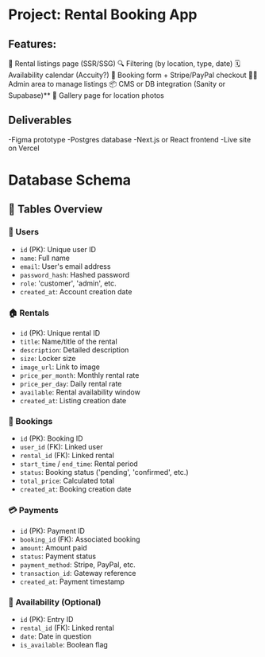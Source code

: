 # Project: Rental Booking App

## Features:

📄 Rental listings page (SSR/SSG)
🔍 Filtering (by location, type, date)
🗓️ Availability calendar (Accuity?)
🧾 Booking form + Stripe/PayPal checkout
👩‍💼 Admin area to manage listings
📦 CMS or DB integration (Sanity or Supabase)\*\*
📄 Gallery page for location photos

## Deliverables

-Figma prototype
-Postgres database
-Next.js or React frontend
-Live site on Vercel

# Database Schema

## 📘 Tables Overview

### 👤 Users

- `id` (PK): Unique user ID
- `name`: Full name
- `email`: User's email address
- `password_hash`: Hashed password
- `role`: 'customer', 'admin', etc.
- `created_at`: Account creation date

### 🏠 Rentals

- `id` (PK): Unique rental ID
- `title`: Name/title of the rental
- `description`: Detailed description
- `size`: Locker size
- `image_url`: Link to image
- `price_per_month`: Monthly rental rate
- `price_per_day`: Daily rental rate
- `available`: Rental availability window
- `created_at`: Listing creation date

### 📅 Bookings

- `id` (PK): Booking ID
- `user_id` (FK): Linked user
- `rental_id` (FK): Linked rental
- `start_time` / `end_time`: Rental period
- `status`: Booking status ('pending', 'confirmed', etc.)
- `total_price`: Calculated total
- `created_at`: Booking creation date

### 💳 Payments

- `id` (PK): Payment ID
- `booking_id` (FK): Associated booking
- `amount`: Amount paid
- `status`: Payment status
- `payment_method`: Stripe, PayPal, etc.
- `transaction_id`: Gateway reference
- `created_at`: Payment timestamp

### 📆 Availability (Optional)

- `id` (PK): Entry ID
- `rental_id` (FK): Linked rental
- `date`: Date in question
- `is_available`: Boolean flag
